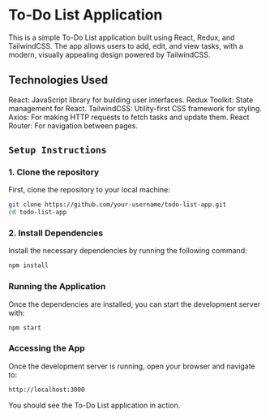 # To-Do List Application

This is a simple To-Do List application built using React, Redux, and TailwindCSS. The app allows users to add, edit, and view tasks, with a modern, visually appealing design powered by TailwindCSS.

## Technologies Used

React: JavaScript library for building user interfaces.
Redux Toolkit: State management for React.
TailwindCSS: Utility-first CSS framework for styling.
Axios: For making HTTP requests to fetch tasks and update them.
React Router: For navigation between pages.

## `Setup Instructions`

### 1. Clone the repository

First, clone the repository to your local machine:

```bash
git clone https://github.com/your-username/todo-list-app.git
cd todo-list-app
```

### 2. Install Dependencies

Install the necessary dependencies by running the following command:

```bash
npm install
```

### Running the Application

Once the dependencies are installed, you can start the development server with:

```bash
npm start
```

### Accessing the App

Once the development server is running, open your browser and navigate to:

```bash
http://localhost:3000
```

You should see the To-Do List application in action.
